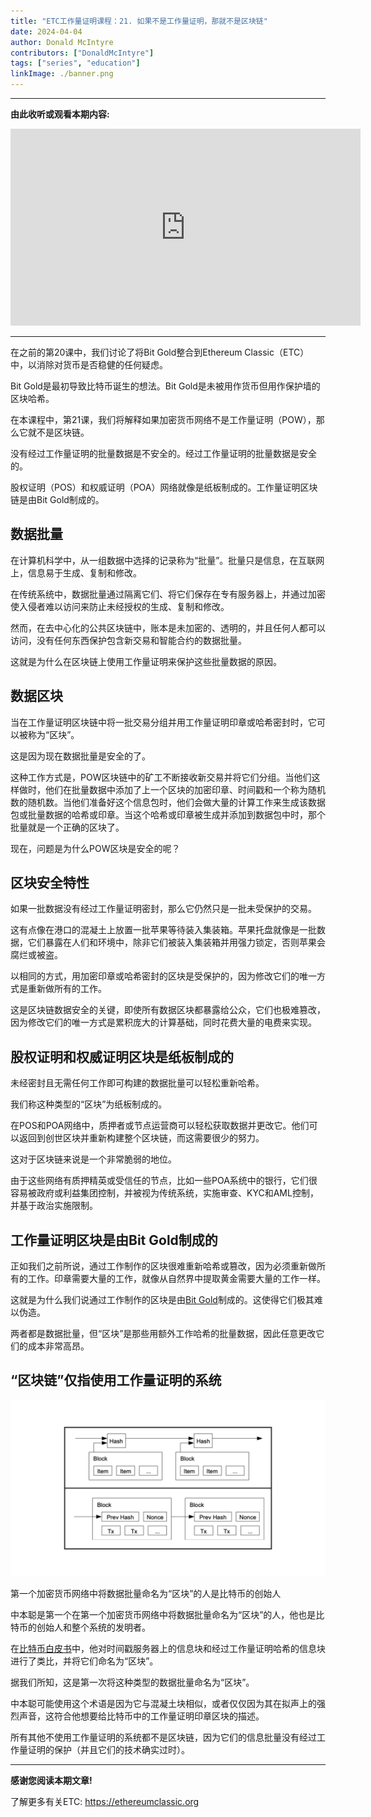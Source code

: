 ```yaml
---
title: "ETC工作量证明课程：21. 如果不是工作量证明，那就不是区块链"
date: 2024-04-04
author: Donald McIntyre
contributors: ["DonaldMcIntyre"]
tags: ["series", "education"]
linkImage: ./banner.png
---
```


---
**由此收听或观看本期内容:**

<iframe width="560" height="315" src="https://www.youtube.com/embed/0ZxM_i6vLT0" title="YouTube video player" frameborder="0" allow="accelerometer; autoplay; clipboard-write; encrypted-media; gyroscope; picture-in-picture; web-share" allowfullscreen></iframe>

---

在之前的第20课中，我们讨论了将Bit Gold整合到Ethereum Classic（ETC）中，以消除对货币是否稳健的任何疑虑。

Bit Gold是最初导致比特币诞生的想法。Bit Gold是未被用作货币但用作保护墙的区块哈希。

在本课程中，第21课，我们将解释如果加密货币网络不是工作量证明（POW），那么它就不是区块链。

没有经过工作量证明的批量数据是不安全的。经过工作量证明的批量数据是安全的。

股权证明（POS）和权威证明（POA）网络就像是纸板制成的。工作量证明区块链是由Bit Gold制成的。

## 数据批量

在计算机科学中，从一组数据中选择的记录称为“批量”。批量只是信息，在互联网上，信息易于生成、复制和修改。

在传统系统中，数据批量通过隔离它们、将它们保存在专有服务器上，并通过加密使入侵者难以访问来防止未经授权的生成、复制和修改。

然而，在去中心化的公共区块链中，账本是未加密的、透明的，并且任何人都可以访问，没有任何东西保护包含新交易和智能合约的数据批量。

这就是为什么在区块链上使用工作量证明来保护这些批量数据的原因。

## 数据区块

当在工作量证明区块链中将一批交易分组并用工作量证明印章或哈希密封时，它可以被称为“区块”。

这是因为现在数据批量是安全的了。

这种工作方式是，POW区块链中的矿工不断接收新交易并将它们分组。当他们这样做时，他们在批量数据中添加了上一个区块的加密印章、时间戳和一个称为随机数的随机数。当他们准备好这个信息包时，他们会做大量的计算工作来生成该数据包或批量数据的哈希或印章。当这个哈希或印章被生成并添加到数据包中时，那个批量就是一个正确的区块了。

现在，问题是为什么POW区块是安全的呢？

## 区块安全特性

如果一批数据没有经过工作量证明密封，那么它仍然只是一批未受保护的交易。

这有点像在港口的混凝土上放置一批苹果等待装入集装箱。苹果托盘就像是一批数据，它们暴露在人们和环境中，除非它们被装入集装箱并用强力锁定，否则苹果会腐烂或被盗。

以相同的方式，用加密印章或哈希密封的区块是受保护的，因为修改它们的唯一方式是重新做所有的工作。

这是区块链数据安全的关键，即使所有数据区块都暴露给公众，它们也极难篡改，因为修改它们的唯一方式是累积庞大的计算基础，同时花费大量的电费来实现。

## 股权证明和权威证明区块是纸板制成的

未经密封且无需任何工作即可构建的数据批量可以轻松重新哈希。

我们称这种类型的“区块”为纸板制成的。

在POS和POA网络中，质押者或节点运营商可以轻松获取数据并更改它。他们可以返回到创世区块并重新构建整个区块链，而这需要很少的努力。

这对于区块链来说是一个非常脆弱的地位。

由于这些网络有质押精英或受信任的节点，比如一些POA系统中的银行，它们很容易被政府或利益集团控制，并被视为传统系统，实施审查、KYC和AML控制，并基于政治实施限制。

## 工作量证明区块是由Bit Gold制成的

正如我们之前所说，通过工作制作的区块很难重新哈希或篡改，因为必须重新做所有的工作。印章需要大量的工作，就像从自然界中提取黄金需要大量的工作一样。

这就是为什么我们说通过工作制作的区块是由[Bit Gold](https://ethereumclassic.org/blog/2024-03-28-etc-proof-of-work-course-20-integrating-bit-gold-in-ethereum-classic)制成的。这使得它们极其难以伪造。

两者都是数据批量，但“区块”是那些用额外工作哈希的批量数据，因此任意更改它们的成本非常高昂。

## “区块链”仅指使用工作量证明的系统

![中本聪在比特币白皮书中使用了“区块”一词](./2.png)

第一个加密货币网络中将数据批量命名为“区块”的人是比特币的创始人

中本聪是第一个在第一个加密货币网络中将数据批量命名为“区块”的人，他也是比特币的创始人和整个系统的发明者。

在[比特币白皮书](https://bitcoin.org/bitcoin.pdf)中，他对时间戳服务器上的信息块和经过工作量证明哈希的信息块进行了类比，并将它们命名为“区块”。

据我们所知，这是第一次将这种类型的数据批量命名为“区块”。

中本聪可能使用这个术语是因为它与混凝土块相似，或者仅仅因为其在拟声上的强烈声音，这符合他想要给比特币中的工作量证明印章区块的描述。

所有其他不使用工作量证明的系统都不是区块链，因为它们的信息批量没有经过工作量证明的保护（并且它们的技术确实过时）。

---

**感谢您阅读本期文章!**

了解更多有关ETC: https://ethereumclassic.org
